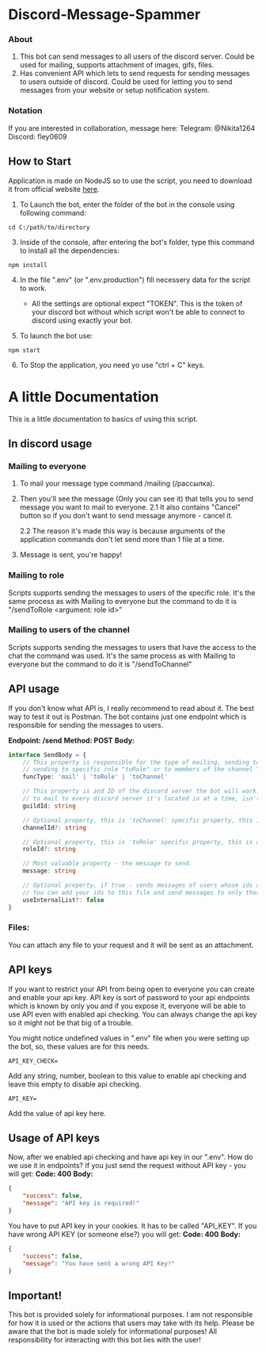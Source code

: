 # Discord-Message-Spammer

### About
1. This bot can send messages to all users of the discord server. Could be used for mailing, supports attachment of images, gifs, files.
2. Has convenient API which lets to send requests for sending messages to users outside of discord. Could be used for letting you to send messages from your website or setup notification system.

### Notation
If you are interested in collaboration, message here:
Telegram: @Nikita1264
Discord: fley0609

## How to Start

Application is made on NodeJS so to use the script, you need to download it from official website [here](https://nodejs.org/en).

1. To Launch the bot, enter the folder of the bot in the console using following command:
```shell
cd C:/path/to/directory
```
3. Inside of the console, after entering the bot's folder, type this command to install all the dependencies:
```shell
npm install
```
4. In the file ".env" (or ".env.production") fill necessery data for the script to work. 
    - All the settings are optional expect "TOKEN". This is the token of your discord bot without which script won't be able to connect to discord using exactly your bot.

5. To launch the bot use:
```shell
npm start
```

6. To Stop the application, you need yo use "ctrl + C" keys.

# A little Documentation
This is a little documentation to basics of using this script. 

## In discord usage

### Mailing to everyone
1. To mail your message type command /mailing (/рассылка).
2. Then you'll see the message (Only you can see it) that tells you to send message you want to mail to everyone.
    2.1 It also contains "Cancel" button so if you don't want to send message anymore - cancel it.

    2.2 The reason it's made this way is because arguments of the application commands don't let send more than 1 file at a time.
3. Message is sent, you're happy!
 
### Mailing to role
Scripts supports sending the messages to users of the specific role.
It's the same process as with Mailing to everyone but the command to do it is "/sendToRole <argument: role id>"

### Mailing to users of the channel
Scripts supports sending the messages to users that have the access to the chat the command was used.
It's the same process as with Mailing to everyone but the command to do it is "/sendToChannel"

## API usage
If you don't know what API is, I really recommend to read about it. The best way to test it out is Postman.
The bot contains just one endpoint which is responsible for sending the messages to users.

<b>Endpoint: /send</b>
<b>Method: POST</b>
<b>Body:</b>
```typescript
interface SendBody = {
    // This property is responsible for the type of mailing, sending to everyone "mail", 
    // sending to specific role "toRole" or to members of the channel "toChannel"
    funcType: 'mail' | 'toRole' | 'toChannel'

    // This property is and ID of the discord server the bot will work. We don't want the bot 
    // to mail to every discord server it's located in at a time, isn't it?
    guildId: string

    // Optional property, this is 'toChannel' specific property, this is an id of the channel.
    channelId?: string

    // Optional property, this is 'toRole' specific property, this is an id of the role.
    roleId?: string

    // Most valuable property - the message to send.
    message: string

    // Optional property, if true - sends messages of users whose ids are in the array in file "usersForMailing.json".
    // You can add your ids to this file and send messages to only those users.
    useInternalList?: false
}
```
### Files:
You can attach any file to your request and it will be sent as an attachment.

## API keys
If you want to restrict your API from being open to everyone you can create and enable your api key.
API key is sort of password to your api endpoints which is known by only you and if you expose it, everyone will be able to use API even with enabled api checking.
You can always change the api key so it might not be that big of a trouble.

You might notice undefined values in ".env" file when you were setting up the bot, so, these values are for this needs.

```env
API_KEY_CHECK=
```
Add any string, number, boolean to this value to enable api checking and leave this empty to disable api checking.

```env
API_KEY=
```
Add the value of api key here.

## Usage of API keys
Now, after we enabled api checking and have api key in our ".env". How do we use it in endpoints? If you just send the request without API key - you will get:
<b>Code: 400</b>
<b>Body:</b>
```json
{
    "success": false,
    "message": "API key is required!"
}
```

You have to put API key in your cookies. It has to be called "API_KEY". If you have wrong API KEY (or someone else?) you will get:
<b>Code: 400</b>
<b>Body:</b>
```json
{
    "success": false,
    "message": "You have sent a wrong API Key!"
}
```

## Important!
This bot is provided solely for informational purposes. I am not responsible for how it is used or the actions that users may take with its help. Please be aware that the bot is made solely for informational purposes! All responsibility for interacting with this bot lies with the user!
